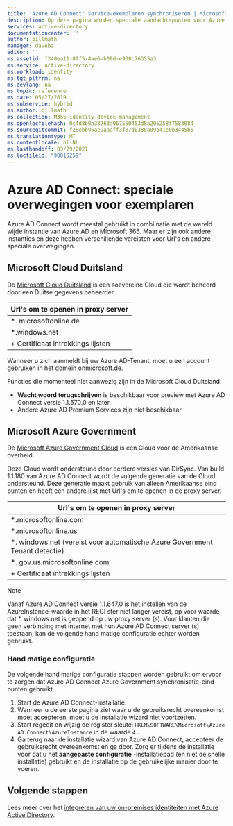 ```yaml
---
title: 'Azure AD Connect: service-exemplaren synchroniseren | Microsoft Docs'
description: Op deze pagina worden speciale aandachtspunten voor Azure AD-exemplaren beschreven.
services: active-directory
documentationcenter: ''
author: billmath
manager: daveba
editor: ''
ms.assetid: f340ea11-8ff5-4ae6-b09d-e939c76355a3
ms.service: active-directory
ms.workload: identity
ms.tgt_pltfrm: na
ms.devlang: na
ms.topic: reference
ms.date: 05/27/2019
ms.subservice: hybrid
ms.author: billmath
ms.collection: M365-identity-device-management
ms.openlocfilehash: 0c4d8b0a33763a967550453d8a205258f7583084
ms.sourcegitcommit: f28ebb95ae9aaaff3f87d8388a09b41e0b3445b5
ms.translationtype: MT
ms.contentlocale: nl-NL
ms.lasthandoff: 03/29/2021
ms.locfileid: "90015259"
---
```

# <a name="azure-ad-connect-special-considerations-for-instances"></a>Azure AD Connect: speciale overwegingen voor exemplaren
Azure AD Connect wordt meestal gebruikt in combi natie met de wereld wijde instantie van Azure AD en Microsoft 365. Maar er zijn ook andere instanties en deze hebben verschillende vereisten voor Url's en andere speciale overwegingen.

## <a name="microsoft-cloud-germany"></a>Microsoft Cloud Duitsland
De [Microsoft Cloud Duitsland](https://www.microsoft.de/cloud-deutschland) is een soevereine Cloud die wordt beheerd door een Duitse gegevens beheerder.

| Url's om te openen in proxy server |
| --- |
| \*. microsoftonline.de |
| \*.windows.net |
| + Certificaat intrekkings lijsten |

Wanneer u zich aanmeldt bij uw Azure AD-Tenant, moet u een account gebruiken in het domein onmicrosoft.de.

Functies die momenteel niet aanwezig zijn in de Microsoft Cloud Duitsland:

* **Wacht woord terugschrijven** is beschikbaar voor preview met Azure AD Connect versie 1.1.570.0 en later.
* Andere Azure AD Premium Services zijn niet beschikbaar.

## <a name="microsoft-azure-government"></a>Microsoft Azure Government
De [Microsoft Azure Government Cloud](https://azure.microsoft.com/features/gov/) is een Cloud voor de Amerikaanse overheid.

Deze Cloud wordt ondersteund door eerdere versies van DirSync. Van build 1.1.180 van Azure AD Connect wordt de volgende generatie van de Cloud ondersteund. Deze generatie maakt gebruik van alleen Amerikaanse eind punten en heeft een andere lijst met Url's om te openen in de proxy server.

| Url's om te openen in proxy server |
| --- |
| \*.microsoftonline.com |
| \*.microsoftonline.us |
| \*. windows.net (vereist voor automatische Azure Government Tenant detectie) |
| \*. gov.us.microsoftonline.com |
| + Certificaat intrekkings lijsten |

> [!NOTE]
> Vanaf Azure AD Connect versie 1.1.647.0 is het instellen van de AzureInstance-waarde in het REGI ster niet langer vereist, op voor waarde dat *. windows.net is geopend op uw proxy server (s). Voor klanten die geen verbinding met internet met hun Azure AD Connect server (s) toestaan, kan de volgende hand matige configuratie echter worden gebruikt.

### <a name="manual-configuration"></a>Hand matige configuratie

De volgende hand matige configuratie stappen worden gebruikt om ervoor te zorgen dat Azure AD Connect Azure Government synchronisatie-eind punten gebruikt.

1. Start de Azure AD Connect-installatie.
2. Wanneer u de eerste pagina ziet waar u de gebruiksrecht overeenkomst moet accepteren, moet u de installatie wizard niet voortzetten.
3. Start regedit en wijzig de register sleutel `HKLM\SOFTWARE\Microsoft\Azure AD Connect\AzureInstance` in de waarde `4` .
4. Ga terug naar de installatie wizard van Azure AD Connect, accepteer de gebruiksrecht overeenkomst en ga door. Zorg er tijdens de installatie voor dat u het **aangepaste configuratie** -installatiepad (en niet de snelle installatie) gebruikt en de installatie op de gebruikelijke manier door te voeren.

## <a name="next-steps"></a>Volgende stappen
Lees meer over het [integreren van uw on-premises identiteiten met Azure Active Directory](whatis-hybrid-identity.md).
